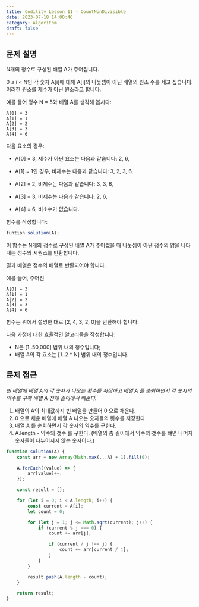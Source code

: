 ```yaml
---
title: Codility Lesson 11 - CountNonDivisible
date: 2023-07-18 14:00:46
category: Algorithm
draft: false
---
```


## 문제 설명

N개의 정수로 구성된 배열 A가 주어집니다.

0 ≤ i < N인 각 숫자 A[i]에 대해 A[i]의 나눗셈이 아닌 배열의 원소 수를 세고 싶습니다. 이러한 원소를 제수가 아닌 원소라고 합니다.

예를 들어 정수 N = 5와 배열 A를 생각해 봅시다:

    A[0] = 3
    A[1] = 1
    A[2] = 2
    A[3] = 3
    A[4] = 6
다음 요소의 경우:

- A[0] = 3, 제수가 아닌 요소는 다음과 같습니다: 2, 6,

- A[1] = 1인 경우, 비제수는 다음과 같습니다: 3, 2, 3, 6,
- A[2] = 2, 비제수는 다음과 같습니다: 3, 3, 6,
- A[3] = 3, 비제수는 다음과 같습니다: 2, 6,
- A[4] = 6, 비소수가 없습니다.

함수를 작성합니다:

```javascript
funtion solution(A);
```

이 함수는 N개의 정수로 구성된 배열 A가 주어졌을 때 나눗셈이 아닌 정수의 양을 나타내는 정수의 시퀀스를 반환합니다.

결과 배열은 정수의 배열로 반환되어야 합니다.

예를 들어, 주어진

    A[0] = 3
    A[1] = 1
    A[2] = 2
    A[3] = 3
    A[4] = 6
함수는 위에서 설명한 대로 [2, 4, 3, 2, 0]을 반환해야 합니다.

다음 가정에 대한 효율적인 알고리즘을 작성합니다:

- N은 [1..50,000] 범위 내의 정수입니다;
- 배열 A의 각 요소는 [1..2 * N] 범위 내의 정수입니다.

## 문제 접근

*빈 배열에 배열 A의 각 숫자가 나오는 횟수를 저장하고 배열 A 를 순회하면서 각 숫자의 약수를 구해 배열 A 전체 길이에서 빼준다.*

1. 배열의 A의 최대값까지 빈 배열을 만들어 0 으로 채운다.
2. 0 으로 채운 배열에 배열 A 나오는 숫자들의 횟수를 저장한다.
3. 배열 A 를 순회하면서 각 숫자의 약수를 구한다. 
4. A.length - 약수의 갯수 를 구한다. (배열의 총 길이에서 약수의 갯수를 뺴면 나머지 숫자들이 나누어지지 않는 숫자이다.)

```javascript
function solution(A) {
    const arr = new Array(Math.max(...A) + 1).fill(0);

    A.forEach((value) => {
        arr[value]++;
    });

    const result = [];

    for (let i = 0; i < A.length; i++) {
        const current = A[i];
        let count = 0;

        for (let j = 1; j <= Math.sqrt(current); j++) {
            if (current % j === 0) {
                count += arr[j];

                if (current / j !== j) {
                    count += arr[current / j];
                }
            }
        }

        result.push(A.length - count);
    }

    return result;
}
```
